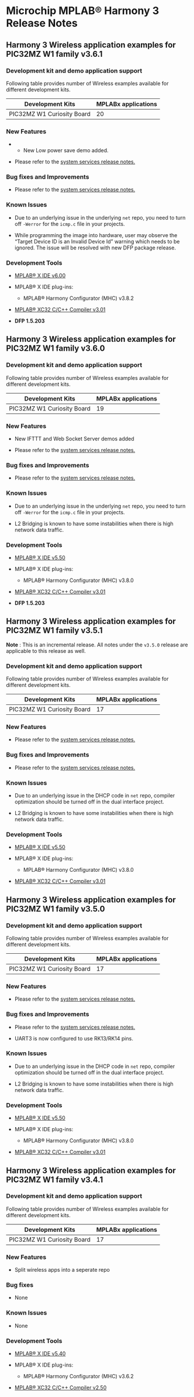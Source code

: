 # Microchip MPLAB® Harmony 3 Release Notes

## Harmony 3 Wireless application examples for PIC32MZ W1 family **v3.6.1**

### Development kit and demo application support

Following table provides number of Wireless examples available for different development kits.

|Development Kits|MPLABx applications|
|----------------|-------------------|
|PIC32MZ W1 Curiosity Board|20|

### New Features

-   -   New Low power save demo added.

-   Please refer to the [system services release notes.](https://github.com/Microchip-MPLAB-Harmony/wireless_system_pic32mzw1_wfi32e01/blob/master/release_notes.md)


### Bug fixes and Improvements

-   Please refer to the [system services release notes.](https://github.com/Microchip-MPLAB-Harmony/wireless_system_pic32mzw1_wfi32e01/blob/master/release_notes.md)


### Known Issues

-   Due to an underlying issue in the underlying `net` repo, you need to turn off `-Werror` for the `icmp.c` file in your projects.

-   While programming the image into hardware, user may observe the “Target Device ID is an Invalid Device Id” warning which needs to be ignored. The issue will be resolved with new DFP package release.


### Development Tools

-   [MPLAB® X IDE v6.00](https://www.microchip.com/mplab/mplab-x-ide)

-   MPLAB® X IDE plug-ins:

    -   MPLAB® Harmony Configurator \(MHC\) v3.8.2

-   [MPLAB® XC32 C/C++ Compiler v3.01](https://www.microchip.com/mplab/compilers)

-   **DFP 1.5.203**


## Harmony 3 Wireless application examples for PIC32MZ W1 family **v3.6.0**

### Development kit and demo application support

Following table provides number of Wireless examples available for different development kits.

|Development Kits|MPLABx applications|
|----------------|-------------------|
|PIC32MZ W1 Curiosity Board|19|

### New Features

-   New IFTTT and Web Socket Server demos added

-   Please refer to the [system services release notes.](https://github.com/Microchip-MPLAB-Harmony/wireless_system_pic32mzw1_wfi32e01/blob/master/release_notes.md)


### Bug fixes and Improvements

-   Please refer to the [system services release notes.](https://github.com/Microchip-MPLAB-Harmony/wireless_system_pic32mzw1_wfi32e01/blob/master/release_notes.md)


### Known Issues

-   Due to an underlying issue in the underlying `net` repo, you need to turn off `-Werror` for the `icmp.c` file in your projects.

-   L2 Bridging is known to have some instabilities when there is high network data traffic.


### Development Tools

-   [MPLAB® X IDE v5.50](https://www.microchip.com/mplab/mplab-x-ide)

-   MPLAB® X IDE plug-ins:

    -   MPLAB® Harmony Configurator \(MHC\) v3.8.0

-   [MPLAB® XC32 C/C++ Compiler v3.01](https://www.microchip.com/mplab/compilers)

-   **DFP 1.5.203**


## Harmony 3 Wireless application examples for PIC32MZ W1 family **v3.5.1**

**Note** : This is an incremental release. All notes under the `v3.5.0` release are applicable to this release as well.

### Development kit and demo application support

Following table provides number of Wireless examples available for different development kits.

|Development Kits|MPLABx applications|
|----------------|-------------------|
|PIC32MZ W1 Curiosity Board|17|

### New Features

-   Please refer to the [system services release notes.](https://github.com/Microchip-MPLAB-Harmony/wireless_system_pic32mzw1_wfi32e01/blob/master/release_notes.md)


### Bug fixes and Improvements

-   Please refer to the [system services release notes.](https://github.com/Microchip-MPLAB-Harmony/wireless_system_pic32mzw1_wfi32e01/blob/master/release_notes.md)


### Known Issues

-   Due to an underlying issue in the DHCP code in `net` repo, compiler optimization should be turned off in the dual interface project.

-   L2 Bridging is known to have some instabilities when there is high network data traffic.


### Development Tools

-   [MPLAB® X IDE v5.50](https://www.microchip.com/mplab/mplab-x-ide)

-   MPLAB® X IDE plug-ins:

    -   MPLAB® Harmony Configurator \(MHC\) v3.8.0

-   [MPLAB® XC32 C/C++ Compiler v3.01](https://www.microchip.com/mplab/compilers)


## Harmony 3 Wireless application examples for PIC32MZ W1 family **v3.5.0**

### Development kit and demo application support

Following table provides number of Wireless examples available for different development kits.

|Development Kits|MPLABx applications|
|----------------|-------------------|
|PIC32MZ W1 Curiosity Board|17|

### New Features

-   Please refer to the [system services release notes.](https://github.com/Microchip-MPLAB-Harmony/wireless_system_pic32mzw1_wfi32e01/blob/master/release_notes.md)


### Bug fixes and Improvements

-   Please refer to the [system services release notes.](https://github.com/Microchip-MPLAB-Harmony/wireless_system_pic32mzw1_wfi32e01/blob/master/release_notes.md)

-   UART3 is now configured to use RK13/RK14 pins.


### Known Issues

-   Due to an underlying issue in the DHCP code in `net` repo, compiler optimization should be turned off in the dual interface project.

-   L2 Bridging is known to have some instabilities when there is high network data traffic.


### Development Tools

-   [MPLAB® X IDE v5.50](https://www.microchip.com/mplab/mplab-x-ide)

-   MPLAB® X IDE plug-ins:

    -   MPLAB® Harmony Configurator \(MHC\) v3.8.0

-   [MPLAB® XC32 C/C++ Compiler v3.01](https://www.microchip.com/mplab/compilers)


## Harmony 3 Wireless application examples for PIC32MZ W1 family **v3.4.1**

### Development kit and demo application support

Following table provides number of Wireless examples available for different development kits.

|Development Kits|MPLABx applications|
|----------------|-------------------|
|PIC32MZ W1 Curiosity Board|17|

### New Features

-   Split wireless apps into a seperate repo


### Bug fixes

-   None


### Known Issues

-   None


### Development Tools

-   [MPLAB® X IDE v5.40](https://www.microchip.com/mplab/mplab-x-ide)

-   MPLAB® X IDE plug-ins:

    -   MPLAB® Harmony Configurator \(MHC\) v3.6.2

-   [MPLAB® XC32 C/C++ Compiler v2.50](https://www.microchip.com/mplab/compilers)


